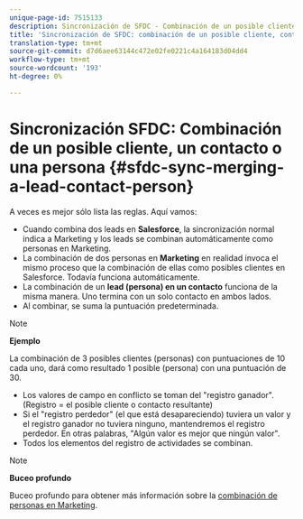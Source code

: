 ```yaml
---
unique-page-id: 7515133
description: Sincronización de SFDC - Combinación de un posible cliente/contacto/persona - Documentos de marketing - Documentación del producto
title: 'Sincronización de SFDC: combinación de un posible cliente, contacto o persona'
translation-type: tm+mt
source-git-commit: d7d6aee63144c472e02fe0221c4a164183d04dd4
workflow-type: tm+mt
source-wordcount: '193'
ht-degree: 0%

---
```



# Sincronización SFDC: Combinación de un posible cliente, un contacto o una persona {#sfdc-sync-merging-a-lead-contact-person}

A veces es mejor sólo lista las reglas. Aquí vamos:

* Cuando combina dos leads en **Salesforce**, la sincronización normal indica a Marketing y los leads se combinan automáticamente como personas en Marketing.
* La combinación de dos personas en **Marketing** en realidad invoca el mismo proceso que la combinación de ellas como posibles clientes en Salesforce. Todavía funciona automáticamente.
* La combinación de un **lead (persona) en un contacto** funciona de la misma manera. Uno termina con un solo contacto en ambos lados.
* Al combinar, se suma la puntuación predeterminada.

>[!NOTE]
>
>**Ejemplo**
>
>La combinación de 3 posibles clientes (personas) con puntuaciones de 10 cada uno, dará como resultado 1 posible (persona) con una puntuación de 30.

* Los valores de campo en conflicto se toman del &quot;registro ganador&quot;. (Registro = el posible cliente o contacto resultante)
* Si el &quot;registro perdedor&quot; (el que está desapareciendo) tuviera un valor y el registro ganador no tuviera ninguno, mantendremos el registro perdedor. En otras palabras, &quot;Algún valor es mejor que ningún valor&quot;.
* Todos los elementos del registro de actividades se combinan.

>[!NOTE]
>
>**Buceo profundo**
>
>Buceo profundo para obtener más información sobre la [combinación de personas en Marketing](../../../../product-docs/core-marketo-concepts/smart-lists-and-static-lists/managing-people-in-smart-lists/find-and-merge-duplicate-people.md).

